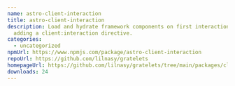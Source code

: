```yaml
---
name: astro-client-interaction
title: astro-client-interaction
description: Load and hydrate framework components on first interaction by
  adding a client:interaction directive.
categories:
  - uncategorized
npmUrl: https://www.npmjs.com/package/astro-client-interaction
repoUrl: https://github.com/lilnasy/gratelets
homepageUrl: https://github.com/lilnasy/gratelets/tree/main/packages/client-interaction
downloads: 24
---
```


